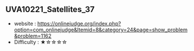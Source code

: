 ## UVA10221_Satellites_37
+ website : https://onlinejudge.org/index.php?option=com_onlinejudge&Itemid=8&category=24&page=show_problem&problem=1162
+ Difficulty : ★☆☆☆☆
